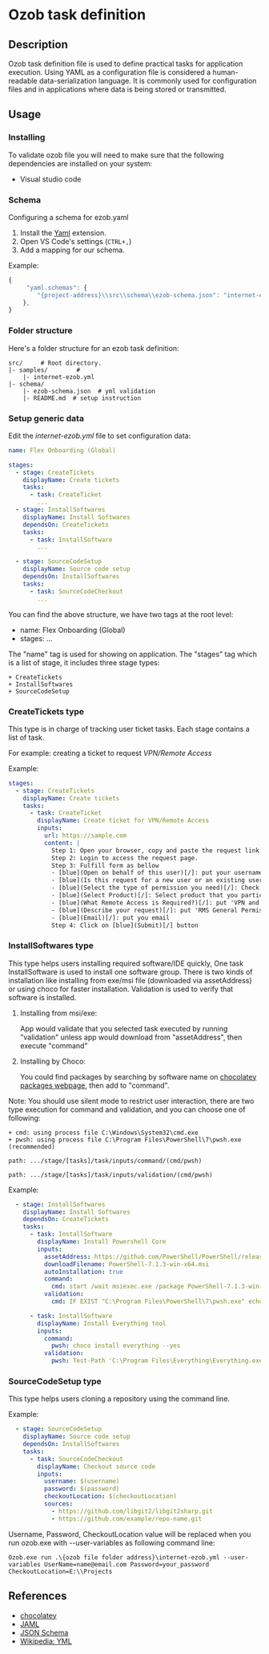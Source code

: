 # Ozob task definition

## Description

Ozob task definition file is used to define practical tasks for application execution. Using YAML as a configuration file is considered a human-readable data-serialization language. It is commonly used for configuration files and in applications where data is being stored or transmitted. 

## Usage

### Installing

To validate ozob file you will need to make sure that the following dependencies are installed on your system:
  - Visual studio code

###  Schema

Configuring a schema for ezob.yaml

1. Install the [Yaml](https://marketplace.visualstudio.com/items?itemName=redhat.vscode-yaml) extension.
2. Open VS Code's settings (`CTRL+,`)
3. Add a mapping for our schema.

Example:

```js
{
     "yaml.schemas": {
        "{project-address}\\src\\schema\\ezob-schema.json": "internet-ezob.yml"
    },
}
```

### Folder structure

Here's a folder structure for an ezob task definition:

```
src/     # Root directory.
|- samples/        #
    |- internet-ezob.yml
|- schema/         
    |- ezob-schema.json  # yml validation
    |- README.md  # setup instruction
```

### Setup generic data

Edit the *internet-ezob.yml* file to set configuration data:

```yml
name: Flex Onboarding (Global)

stages:
  - stage: CreateTickets
    displayName: Create tickets
    tasks:
      - task: CreateTicket
        ...
  - stage: InstallSoftwares
    displayName: Install Softwares
    dependsOn: CreateTickets
    tasks:
      - task: InstallSoftware
        ...

  - stage: SourceCodeSetup
    displayName: Source code setup
    dependsOn: InstallSoftwares
    tasks:
      - task: SourceCodeCheckout
        ...
```

You can find the above structure, we have two tags at the root level:
-   name: Flex Onboarding (Global)
-   stages: ...

The "name" tag is used for showing on application. The "stages" tag which is a list of stage, it includes three stage types:
    
    + CreateTickets
    + InstallSoftwares
    + SourceCodeSetup



### CreateTickets type

This type is in charge of tracking user ticket tasks.
Each stage contains a list of task.
  
For example: creating a ticket to request *VPN/Remote Access*

Example:
```yml
stages:
  - stage: CreateTickets
    displayName: Create tickets
    tasks:
      - task: CreateTicket
        displayName: Create ticket for VPN/Remote Access
        inputs:
          url: https://sample.com
          content: |
            Step 1: Open your browser, copy and paste the request link.
            Step 2: Login to access the request page.
            Step 3: Fulfill form as bellow
            - [blue](Open on behalf of this user)[/]: put your username
            - [blue](Is this request for a new user or an existing user)[/]: Existing User
            - [blue](Select the type of permission you need)[/]: Check both of (Remote Access) and (Sharepoint/RMS Knowledge Base/Release Notes)
            - [blue](Select Product)[/]: Select product that you participate (eg. Flex)
            - [blue](What Remote Access is Required?)[/]: put 'VPN and AWS environment'
            - [blue](Describe your request)[/]: put 'RMS General Permission for VPN, and AWS environment'
            - [blue](Email)[/]: put you email
            Step 4: Click on [blue](Submit)[/] button
```

### InstallSoftwares type
This type helps users installing required software/IDE quickly, One task InstallSoftware is used to install one software group. There is two kinds of installation like installing from exe/msi file (downloaded via assetAddress) or using choco for faster installation. Validation is used to verify that software is installed.

1. Installing from msi/exe:

    App would validate that you selected task executed by running "validation" unless app would download from "assetAddress", then execute "command"

2. Installing by Choco:

    You could find packages by searching by software name on [chocolatey packages webpage](https://chocolatey.org/), then add to "command".

Note: You should use silent mode to restrict user interaction, there are two type execution for command and validation, and you can choose one of following: 
    
    + cmd: using process file C:\Windows\System32\cmd.exe
    + pwsh: using process file C:\Program Files\PowerShell\7\pwsh.exe (recommended)

 ```path: .../stage/[tasks]/task/inputs/command/(cmd/pwsh)```
 
 ```path: .../stage/[tasks]/task/inputs/validation/(cmd/pwsh)```

Example:
```yml
  - stage: InstallSoftwares
    displayName: Install Softwares
    dependsOn: CreateTickets
    tasks:
      - task: InstallSoftware
        displayName: Install Powershell Core
        inputs:
          assetAddress: https://github.com/PowerShell/PowerShell/releases/download/v7.1.3/PowerShell-7.1.3-win-x64.msi
          downloadFilename: PowerShell-7.1.3-win-x64.msi
          autoInstallation: true
          command:
            cmd: start /wait msiexec.exe /package PowerShell-7.1.3-win-x64.msi /quiet ADD_EXPLORER_CONTEXT_MENU_OPENPOWERSHELL=1 ENABLE_PSREMOTING=1 REGISTER_MANIFEST=1
          validation:
            cmd: IF EXIST "C:\Program Files\PowerShell\7\pwsh.exe" echo ok

      - task: InstallSoftware
        displayName: Install Everything tool
        inputs:
          command: 
            pwsh: choco install everything --yes
          validation:
            pwsh: Test-Path 'C:\Program Files\Everything\Everything.exe'
```

### SourceCodeSetup type
 This type helps users cloning a repository using the command line.

Example:
```yml
  - stage: SourceCodeSetup
    displayName: Source code setup
    dependsOn: InstallSoftwares
    tasks:
      - task: SourceCodeCheckout
        displayName: Checkout source code
        inputs:
          username: $(username)
          password: $(password)
          checkoutLocation: $(checkoutLocation)
          sources:
            - https://github.com/libgit2/libgit2sharp.git
            - https://github.com/example/repo-name.git
```

 Username, Password, CheckoutLocation value will be replaced when you run ozob.exe with  --user-variables as following command line:
 
 ```
Ozob.exe run .\{ozob file folder address}\internet-ezob.yml --user-variables UserName=name@email.com Password=your_password CheckoutLocation=E:\\Projects
 ```
## References

- [chocolatey](https://chocolatey.org/)
- [JAML](https://yaml.org/)
- [JSON Schema](https://json-schema.org/)
- [Wikipedia: YML](https://en.wikipedia.org/wiki/YML)